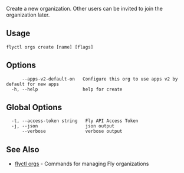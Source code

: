 Create a new organization. Other users can be invited to join the
organization later.


## Usage
~~~
flyctl orgs create [name] [flags]
~~~

## Options

~~~
      --apps-v2-default-on   Configure this org to use apps v2 by default for new apps
  -h, --help                 help for create
~~~

## Global Options

~~~
  -t, --access-token string   Fly API Access Token
  -j, --json                  json output
      --verbose               verbose output
~~~

## See Also

* [flyctl orgs](/docs/flyctl/orgs/)	 - Commands for managing Fly organizations

